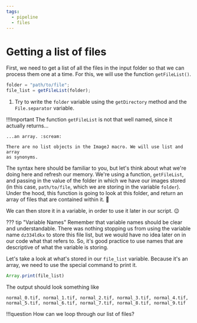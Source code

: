 ```yaml
---
tags:
  - pipeline
  - files
---
```

# Getting a list of files

First, we need to get a list of all the files in the input folder so that we can
process them one at a time. For this, we will use the function `getFileList()`.

```javascript
folder = "path/to/file";
file_list = getFileList(folder);
```

1. Try to write the `folder` variable using the `getDirectory` method and the
`File.separator` variable.

!!!Important
    The function `getFileList` is not that well named, since it actually
    returns...

    ...an array. :scream:

    There are no list objects in the ImageJ macro. We will use list and array
    as synonyms.

The syntax here should be familiar to you, but let's think about what we're
doing here and refresh our memory. We're using a function, `getFileList`, and
passing in the value of the folder in which we have our images stored (in this
case, `path/to/file`, which we are storing in the variable `folder`). Under the
hood, this function is going to look at this folder, and return an array of
files that are contained within it. :thinking:

We can then store it in a variable, in order to use it later in our script. :wink:

??? tip "Variable Names"
    Remember that variable names should be clear and understandable. There was
    nothing stopping us from using the variable name `dz334ldkx` to store this
    file list, but we would have no idea later on in our code what that refers
    to. So, it's good practice to use names that are descriptive of what the
    variable is storing.

Let's take a look at what's stored in our `file_list` variable. Because it's an
array, we need to use the special command to print it.

```javascript
Array.print(file_list)
```

The output should look something like

`normal_0.tif, normal_1.tif, normal_2.tif, normal_3.tif, normal_4.tif, normal_5.tif, normal_6.tif, normal_7.tif, normal_8.tif, normal_9.tif`

!!!question
    How can we loop through our list of files?

